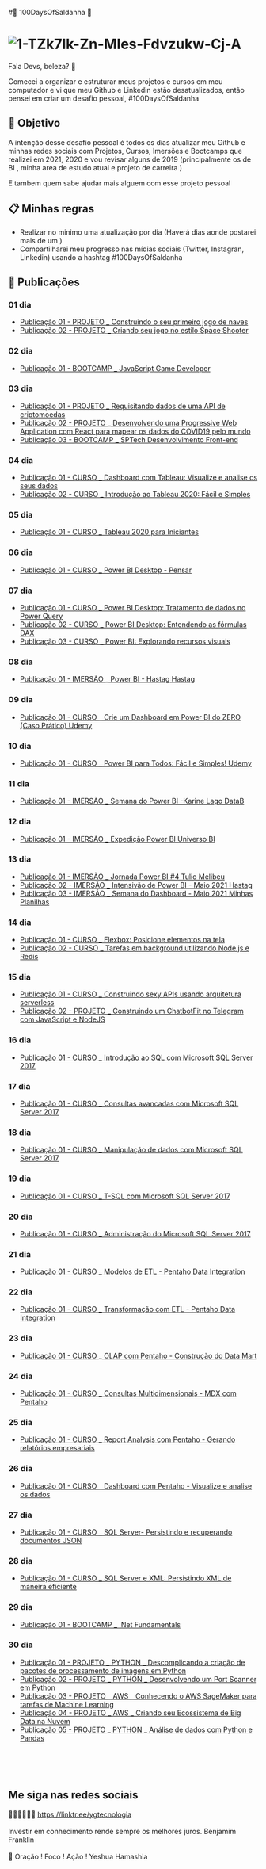 #🚀 100DaysOfSaldanha 🚀

<h1>
   <img src="https://i.ibb.co/X3xvJ8T/1-TZk7lk-Zn-Mles-Fdvzukw-Cj-A.jpg" alt="1-TZk7lk-Zn-Mles-Fdvzukw-Cj-A" border="0">
</h1>
 
 Fala Devs, beleza? 🖖<br>

 Comecei a organizar e estruturar meus projetos e cursos em meu computador e vi que meu Github e Linkedin estão desatualizados, então pensei em criar um desafio pessoal, #100DaysOfSaldanha 

## 🎯 Objetivo

A intenção desse desafio pessoal é todos os dias atualizar meu Github e minhas redes sociais com Projetos, Cursos, Imersões e Bootcamps que realizei em 2021, 2020 e vou revisar alguns de 2019 (principalmente os de BI , minha area de estudo atual e projeto de carreira ) <br>

E tambem quem sabe ajudar mais alguem com esse projeto pessoal<br>

## 📋 Minhas regras 

* Realizar no minimo uma atualização por dia (Haverá dias aonde postarei mais de um )<br>
* Compartilharei meu progresso nas mídias sociais (Twitter, Instagran, Linkedin) usando a hashtag #100DaysOfSaldanha

## 📅 Publicações 

### 01 dia

* [Publicação 01  - PROJETO _ Construindo o seu primeiro jogo de naves](https://github.com/saldanhayg/Jogo-de-Naves-DIO)
* [Publicação 02  - PROJETO _ Criando seu jogo no estilo Space Shooter](https://github.com/saldanhayg/Jogo-no-estilo-Space-Shooter-DIO)

### 02 dia
* [Publicação 01  - BOOTCAMP _ JavaScript Game Developer](https://github.com/saldanhayg/Bootcamp_JavaScript_Game_Developer_DIO)

### 03 dia
* [Publicação 01  - PROJETO _ Requisitando dados de uma API de criptomoedas](https://github.com/saldanhayg/Projeto_Requisitando_dados_API_criptomoedas)
* [Publicação 02  - PROJETO _ Desenvolvendo uma Progressive Web Application com React para mapear os dados do COVID19 pelo mundo](https://github.com/saldanhayg/PWA_React_mapear_dados_COVID19)
* [Publicação 03  - BOOTCAMP _ SPTech Desenvolvimento Front-end](https://github.com/saldanhayg/Bootcamp_SPTech_Desenvolvimento_Front-end_DIO)
### 04 dia
* [Publicação 01  - CURSO _ Dashboard com Tableau: Visualize e analise os seus dados](https://github.com/saldanhayg/Dashboard_Tableau_Visualize_analise_seus_dados)
* [Publicação 02  - CURSO _ Introdução ao Tableau 2020: Fácil e Simples](https://github.com/saldanhayg/Introducao_Tableau_2020-Udemy)
### 05 dia
* [Publicação 01  - CURSO _ Tableau 2020 para Iniciantes](https://github.com/saldanhayg/Tableau_2020_para_Iniciantes)
### 06 dia
* [Publicação 01  - CURSO _ Power BI Desktop - Pensar](https://github.com/saldanhayg/Curso_Power_BI-Pensar)
### 07 dia
* [Publicação 01  - CURSO _ Power BI Desktop: Tratamento de dados no Power Query](https://github.com/saldanhayg/Power_BI_Tratamento_de_dados_no_Power_Query)
* [Publicação 02  - CURSO _ Power BI Desktop: Entendendo as fórmulas DAX](https://github.com/saldanhayg/Power_BI_Entendendo_formulas_DAX)
* [Publicação 03  - CURSO _ Power BI: Explorando recursos visuais ](https://github.com/saldanhayg/Power_BI_Explorando_recursos_visuais)
### 08 dia
* [Publicação 01  - IMERSÃO _ Power BI - Hastag	Hastag](https://github.com/saldanhayg/Intensivao_Power_BI_Hastag-Treinamentos)
### 09 dia
* [Publicação 01  - CURSO _ Crie um Dashboard em Power BI do ZERO (Caso Prático)	Udemy](https://github.com/saldanhayg/Curso_Power_BI-Pensar)
### 10 dia
* [Publicação 01  - CURSO _ Power BI para Todos: Fácil e Simples!	Udemy](https://github.com/saldanhayg/Curso_Power_BI_para_Todos_Udemy)
### 11 dia
* [Publicação 01  - IMERSÃO _ Semana do Power BI -Karine Lago	DataB](https://github.com/saldanhayg/Semana_Power_BI_DATAB_Abr_21)
### 12 dia
* [Publicação 01  - IMERSÃO _ Expedição Power BI	Universo BI](https://github.com/saldanhayg/Expedicao_Power_BI)
### 13 dia
* [Publicação 01  - IMERSÃO _ Jornada Power BI #4	Tulio Melibeu](https://github.com/saldanhayg/Jornada_Domine_Power_BI_4)
* [Publicação 02  - IMERSÃO _ Intensivão de Power BI - Maio 2021	Hastag](https://github.com/saldanhayg/Intensivao_Power_BI_Hastag-Maio_21)
* [Publicação 03  - IMERSÃO _ Semana do Dashboard - Maio 2021	Minhas Planilhas](https://github.com/saldanhayg/Semana_do_Dashboard_Power_BI)
### 14 dia
* [Publicação 01  - CURSO _ Flexbox: Posicione elementos na tela](https://github.com/saldanhayg/Flexbox_Posicione_elementos_tela)
* [Publicação 02  - CURSO _ Tarefas em background utilizando Node.js e Redis](https://github.com/saldanhayg/Tarefas_background_utilizando_Node-js_Redis)
### 15 dia
* [Publicação 01  - CURSO _ Construindo sexy APIs usando arquitetura serverless](https://github.com/saldanhayg/Construindo_Sexy_APIs_arquitetura_serverless)				
* [Publicação 02  - PROJETO _ Construindo um ChatbotFit no Telegram com JavaScript e NodeJS](https://github.com/saldanhayg/Projeto_ChatbotFit_Telegram_com_JavaScript_NodeJS)	
### 16 dia
* [Publicação 01  - CURSO _ Introdução ao SQL com Microsoft SQL Server 2017](https://tinyurl.com/3fbmz56z)
### 17 dia
* [Publicação 01  - CURSO _ Consultas avancadas com Microsoft SQL Server 2017](https://tinyurl.com/9a2wb5vz)
### 18 dia
* [Publicação 01  - CURSO _ Manipulação de dados com Microsoft SQL Server 2017](https://tinyurl.com/9a2wb5vz)
### 19 dia
* [Publicação 01  - CURSO _ T-SQL com Microsoft SQL Server 2017](https://tinyurl.com/v8x56hxa)
### 20 dia
* [Publicação 01  - CURSO _ Administração do Microsoft SQL Server 2017](https://tinyurl.com/6ffzuav)
### 21 dia
* [Publicação 01  - CURSO _ Modelos de ETL - Pentaho Data Integration](https://tinyurl.com/n3epwsdz)
### 22 dia
* [Publicação 01  - CURSO _ Transformação com ETL - Pentaho Data Integration](https://tinyurl.com/rfs72vy6)
### 23 dia
* [Publicação 01  - CURSO _ OLAP com Pentaho - Construção do Data Mart](https://tinyurl.com/76fw6d9n)
### 24 dia
* [Publicação 01  - CURSO _ Consultas Multidimensionais - MDX com Pentaho](https://tinyurl.com/6arz6jb6)
### 25 dia
* [Publicação 01  - CURSO _ Report Analysis com Pentaho - Gerando relatórios empresariais ](https://tinyurl.com/2ujnj4t5)
### 26 dia
* [Publicação 01  - CURSO _ Dashboard com Pentaho - Visualize e analise os dados](https://tinyurl.com/erka5ez)
### 27 dia
* [Publicação 01  - CURSO _ SQL Server- Persistindo e recuperando documentos JSON](https://tinyurl.com/7wzj7jmh)
### 28 dia
* [Publicação 01  - CURSO _ SQL Server e XML: Persistindo XML de maneira eficiente](https://github.com/saldanhayg/SQL_SERVER_PERSISTINDO_XML)
### 29 dia
* [Publicação 01  - BOOTCAMP _ .Net Fundamentals](https://github.com/saldanhayg/Bootcamp_Dot_Net_Fundamental)
### 30 dia
* [Publicação 01  - PROJETO _ PYTHON _ Descomplicando a criação de pacotes de processamento de imagens em Python](https://github.com/saldanhayg/ProJeto_Criacao_Pacotes_de_Imagens_Python)
* [Publicação 02  - PROJETO _ PYTHON _ Desenvolvendo um Port Scanner em Python](https://github.com/saldanhayg/Projeto_Python_Port_Scanner)
* [Publicação 03  - PROJETO _ AWS _ Conhecendo o AWS SageMaker para tarefas de Machine Learning](https://github.com/saldanhayg/Projeto_AWS_SageMaker_tarefas_Machine_Learning)
* [Publicação 04  - PROJETO _ AWS _ Criando seu Ecossistema de Big Data na Nuvem](https://github.com/saldanhayg/Ecossistema_AWS_Big_Data)
* [Publicação 05  - PROJETO _ PYTHON _ Análise de dados com Python e Pandas](https://github.com/saldanhayg/Projeto_DIO_Analise_Dados-com-Python_Pandas)
<br>
<br>
<br>

## Me siga nas redes sociais

🧑🏼‍💻👩🏼‍💻 https://linktr.ee/ygtecnologia 
<br>
<br> 
Investir em conhecimento rende sempre os melhores juros. Benjamim Franklin
<br>
<br> 
🙏 Oração ! Foco ! Ação ! Yeshua Hamashia